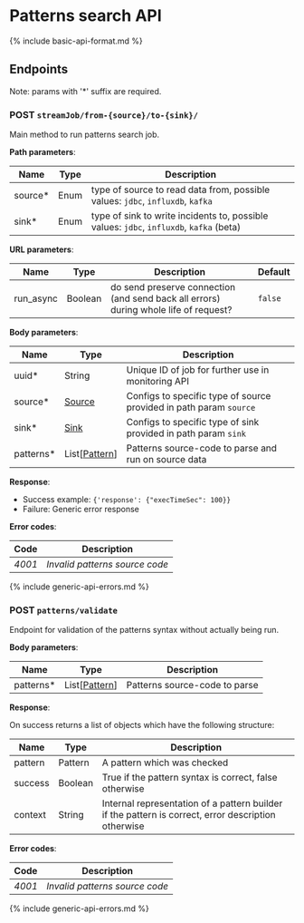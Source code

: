 # Patterns search API

{% include basic-api-format.md %}


## Endpoints

Note: params with '*' suffix are required.

### POST `streamJob/from-{source}/to-{sink}/`
Main method to run patterns search job.

__Path parameters__:

Name | Type | Description
---- | ---- | -----------
source* | Enum | type of source to read data from, possible values: `jdbc`, `influxdb`, `kafka`
sink* | Enum | type of sink to write incidents to, possible values: `jdbc`, `influxdb`, `kafka` (beta)

__URL parameters__:

Name | Type | Description | Default
---- | ---- | ----------- | -------
run_async | Boolean | do send preserve connection (and send back all errors) during whole life of request? | `false`

__Body parameters__:

Name | Type | Description
---- | ---- | -----------
uuid* | String | Unique ID of job for further use in monitoring API
source* | [Source](./model/sources.md) | Configs to specific type of source provided in path param `source`
sink* | [Sink](./model/sinks.md) | Configs to specific type of sink provided in path param `sink`
patterns* | List[[Pattern](./model/pattern.md)] | Patterns source-code to parse and run on source data


__Response__: 
- Success example: `{'response': {"execTimeSec": 100}}`
- Failure: Generic error response


__Error codes__:

Code | Description
---- | -----------
*4001* | *Invalid patterns source code*
{% include generic-api-errors.md %}

### POST `patterns/validate`
Endpoint for validation of the patterns syntax without actually being run.

__Body parameters__:

Name | Type | Description
---- | ---- | -----------
patterns* | List[[Pattern](./model/pattern.md)] | Patterns source-code to parse

__Response__:

On success returns a list of objects which have the following structure:

Name | Type | Description
---- | ---- | -----------
pattern | Pattern | A pattern which was checked
success | Boolean | True if the pattern syntax is correct, false otherwise
context | String | Internal representation of a pattern builder if the pattern is correct, error description otherwise

__Error codes__:

Code | Description
---- | -----------
*4001* | *Invalid patterns source code*
{% include generic-api-errors.md %}